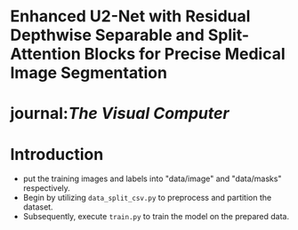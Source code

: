 # Enhanced U2-Net with Residual Depthwise Separable and Split-Attention Blocks for Precise Medical Image Segmentation 
# journal:*The Visual Computer*
# Introduction
- put the training images and labels into "data/image" and "data/masks" respectively.
- Begin by utilizing `data_split_csv.py` to preprocess and partition the dataset.  
- Subsequently, execute `train.py` to train the model on the prepared data.
